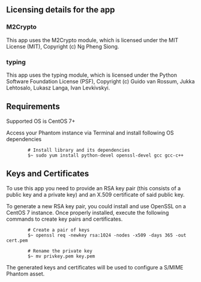 [comment]: # " File: readme.md"
[comment]: # "  Copyright (c) 2020 Splunk Inc."
[comment]: # ""
[comment]: # "  Licensed under Apache 2.0 (https://www.apache.org/licenses/LICENSE-2.0.txt)"
[comment]: # ""
## Licensing details for the app

### M2Crypto

This app uses the M2Crypto module, which is licensed under the MIT License (MIT), Copyright (c) Ng
Pheng Siong.

### typing

This app uses the typing module, which is licensed under the Python Software Foundation License
(PSF), Copyright (c) Guido van Rossum, Jukka Lehtosalo, Lukasz Langa, Ivan Levkivskyi.

## <span id="Requirements_2"></span> Requirements

Supported OS is CentOS 7+

Access your Phantom instance via Terminal and install following OS dependencies

            
            # Install library and its dependencies
            $~ sudo yum install python-devel openssl-devel gcc gcc-c++
            
          

## <span id="Keys_and_Certificates_3"></span> Keys and Certificates

To use this app you need to provide an RSA key pair (this consists of a public key and a private
key) and an X.509 certificate of said public key.

To generate a new RSA key pair, you could install and use OpenSSL on a CentOS 7 instance. Once
properly installed, execute the following commands to create key pairs and certificates.

            
            # Create a pair of keys
            $~ openssl req -newkey rsa:1024 -nodes -x509 -days 365 -out cert.pem

            # Rename the private key
            $~ mv privkey.pem key.pem
            
          

The generated keys and certificates will be used to configure a S/MIME Phantom asset.
